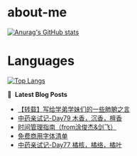 # about-me
[![Anurag's GitHub stats](https://github-readme-stats.vercel.app/api?username=whitewatercn)](https://github.com/anuraghazra/github-readme-stats)

# Languages
[![Top Langs](https://github-readme-stats.vercel.app/api/top-langs/?username=whitewatercn)](https://github.com/anuraghazra/github-readme-stats)

📕 &nbsp;**Latest Blog Posts**
<!-- BLOG-POST-LIST:START -->
- [【转载】写给学弟学妹们的一些肺腑之言](https://forum.beginner.center/t/topic/358/3)
- [中药亲试记-Day79 木香，沉香，檀香](https://forum.beginner.center/t/topic/1329/1)
- [时间管理指南（from涂俊杰&amp;剑飞）](https://forum.beginner.center/t/topic/1328/2)
- [免费商用字体清单](https://forum.beginner.center/t/topic/1326/1)
- [中药亲试记-Day77 橘核，橘络，橘叶](https://forum.beginner.center/t/topic/1324/1)
<!-- BLOG-POST-LIST:END -->
